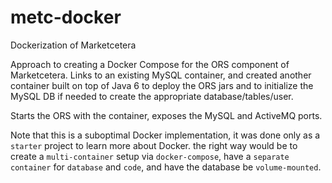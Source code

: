 # metc-docker
Dockerization of Marketcetera

Approach to creating a Docker Compose for the ORS component of Marketcetera. 
Links to an existing MySQL container, and created another container built on top of Java 6 
to deploy the ORS jars and to initialize the MySQL DB if needed to create the appropriate database/tables/user.

Starts the ORS with the container, exposes the MySQL and ActiveMQ ports.

Note that this is a suboptimal Docker implementation, it was done only as a `starter` project to learn more about Docker.
the right way would be to create a `multi-container` setup via `docker-compose`, have a `separate container` for `database` and `code`, and have the database be `volume-mounted`.
